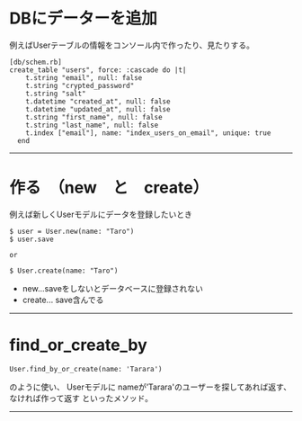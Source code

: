 # DBにデーターを追加
例えばUserテーブルの情報をコンソール内で作ったり、見たりする。
~~~
[db/schem.rb]
create_table "users", force: :cascade do |t|
    t.string "email", null: false
    t.string "crypted_password"
    t.string "salt"
    t.datetime "created_at", null: false
    t.datetime "updated_at", null: false
    t.string "first_name", null: false
    t.string "last_name", null: false
    t.index ["email"], name: "index_users_on_email", unique: true
  end
~~~
***

# 作る　（new　と　create）
例えば新しくUserモデルにデータを登録したいとき
~~~
$ user = User.new(name: "Taro")
$ user.save

or

$ User.create(name: "Taro")
~~~
- new...saveをしないとデータベースに登録されない
- create... save含んでる
***

# find_or_create_by
~~~
User.find_by_or_create(name: 'Tarara')
~~~
のように使い、
Userモデルに nameが’Tarara'のユーザーを探してあれば返す、なければ作って返す
といったメソッド。
***

